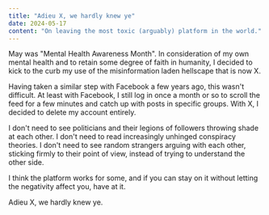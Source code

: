 ```yaml
---
title: "Adieu X, we hardly knew ye"
date: 2024-05-17
content: "On leaving the most toxic (arguably) platform in the world."
---
```

May was "Mental Health Awareness Month". In consideration of my own mental health and to retain some degree of faith in humanity, I decided to kick to the curb my use of the misinformation laden hellscape that is now X. 

Having taken a similar step with Facebook a few years ago, this wasn't difficult. At least with Facebook, I still log in once a month or so to scroll the feed for a few minutes and catch up with posts in specific groups. With X, I decided to delete my account entirely. 

I don't need to see politicians and their legions of followers throwing shade at each other.
I don't need to read increasingly unhinged conspiracy theories.
I don't need to see random strangers arguing with each other, sticking firmly to their point of view, instead of trying to understand the other side.

I think the platform works for some, and if you can stay on it without letting the negativity affect you, have at it.

Adieu X, we hardly knew ye.
